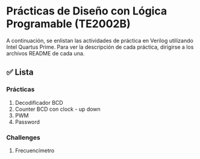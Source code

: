 # Prácticas de Diseño con Lógica Programable (TE2002B)

A continuación, se enlistan las actividades de práctica en Verilog utilizando Intel Quartus Prime. Para ver la descripción de cada práctica, dirigirse a los archivos README de cada una.


## ✅ Lista

### Prácticas
1. Decodificador BCD
2. Counter BCD con clock - up down
3. PWM
4. Password

### Challenges
1. Frecuencímetro
